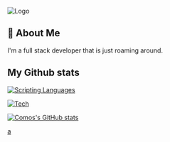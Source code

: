 
![Logo](https://media.discordapp.net/attachments/1009029334222245919/1025073000225194004/20220929_073855.png?width=772&height=434)


## 🚀 About Me
I'm a full stack developer that is just roaming around.


## My Github stats

[![Scripting Languages](https://skillicons.dev/icons?i=js,ts,nodejs,html,css)](https://skillicons.dev)

[![Tech](https://skillicons.dev/icons?i=discord,bots,github,linux,heroku,express,electron,svelte)](https://skillicons.dev)

[![Comos's GitHub stats](https://github-readme-stats.vercel.app/api?username=iscosmos&theme=github_dark )](https://github.com/iscosmos)

[a](https://github-readme-stats.vercel.app/api/top-langs/?username=iscosmos)
